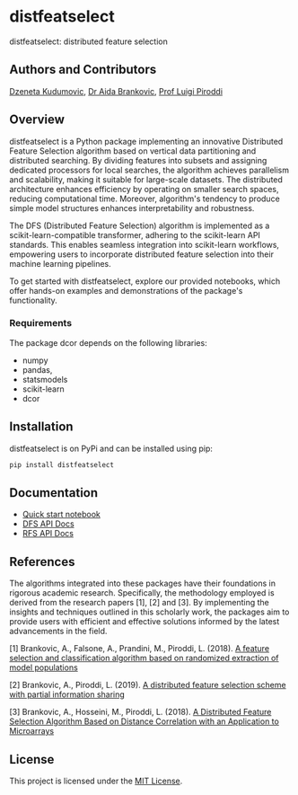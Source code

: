 # distfeatselect
distfeatselect: distributed feature selection

## Authors and Contributors
[Dzeneta Kudumovic](https://github.com/dkudumovic1), [Dr Aida Brankovic](https://www.linkedin.com/in/aida-brankovic-phd-it-msc-ee-4616a038), [Prof Luigi Piroddi](https://www.deib.polimi.it/eng/people/details/318548#:~:text=Born%20in%20London%20in%201966,D)

## Overview
distfeatselect is a Python package implementing an innovative Distributed Feature Selection algorithm based on vertical data partitioning and distributed searching. By dividing features into subsets and assigning dedicated processors for local searches, the algorithm achieves parallelism and scalability, making it suitable for large-scale datasets. The distributed architecture enhances efficiency by operating on smaller search spaces, reducing computational time. Moreover, algorithm's tendency to produce simple model structures enhances interpretability and robustness. 

The DFS (Distributed Feature Selection) algorithm is implemented as a scikit-learn-compatible transformer, adhering to the scikit-learn API standards. This enables seamless integration into scikit-learn workflows, empowering users to incorporate distributed feature selection into their machine learning pipelines.

To get started with distfeatselect, explore our provided notebooks, which offer hands-on examples and demonstrations of the package's functionality.

### Requirements
The package dcor depends on the following libraries:
- numpy
- pandas,
- statsmodels
- scikit-learn
- dcor

## Installation
distfeatselect is on PyPi and can be installed using pip:
```bash
pip install distfeatselect
```

## Documentation
- [Quick start notebook](https://dkudumovic1.github.io/distfeatselect/quick_start.html)
- [DFS API Docs](https://dkudumovic1.github.io/distfeatselect/dfs.html)
- [RFS API Docs](https://dkudumovic1.github.io/distfeatselect/rfs.html)
  
## References
The algorithms integrated into these packages have their foundations in rigorous academic research. Specifically, the methodology employed is derived from the research papers [1], [2] and [3]. By implementing the insights and techniques outlined in this scholarly work, the packages aim to provide users with efficient and effective solutions informed by the latest advancements in the field.

[1] Brankovic, A., Falsone, A., Prandini, M., Piroddi, L. (2018). [A feature selection and classification algorithm based on randomized extraction of model populations](https://ieeexplore.ieee.org/document/7890437)

[2] Brankovic, A., Piroddi, L. (2019). [A distributed feature selection scheme with partial information sharing](https://link.springer.com/article/10.1007/s10994-019-05809-y)

[3] Brankovic, A., Hosseini, M., Piroddi, L. (2018). [A Distributed Feature Selection Algorithm Based on Distance Correlation with an Application to Microarrays](https://ieeexplore.ieee.org/abstract/document/8356595)

## License
This project is licensed under the [MIT License](LICENSE).
